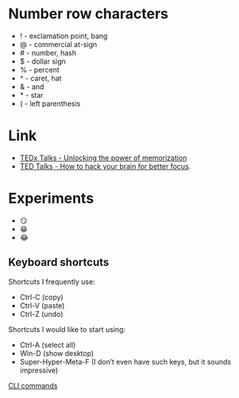# Number row characters
* ! - exclamation point, bang
* @ - commercial at-sign
* \# - number, hash 
* $ - dollar sign
* % - percent
* ^ - caret, hat
* & - and
* \* - star
* ( - left parenthesis


# Link
* [TEDx Talks - Unlocking the power of memorization](https:/youtu.be/n6LSwBhL4wk?si=gQ8hUUMeIGANMOMf)
* [TED Talks - How to hack your brain for better focus](https:/youtu.be/PBaFURjVrm03si=40c00tkLG5B5qj15).
  
# Experiments
* :smirk:
* :grin:
* :joy:

<!--
**Oliviabatya/Oliviabatya** is a ✨ _special_ ✨ repository because its `README.md` (this file) appears on your GitHub profile.

Here are some ideas to get you started:

- 🔭 I’m currently working on ...
- 🌱 I’m currently learning ...
- 👯 I’m looking to collaborate on ...
- 🤔 I’m looking for help with ...
- 💬 Ask me about ...
- 📫 How to reach me: ...
- 😄 Pronouns: ...
- ⚡ Fun fact: ...
-->

## Keyboard shortcuts
Shortcuts I frequently use: 
- Ctrl-C (copy)
- Ctrl-V (paste)
- Ctrl-Z (undo)

Shortcuts I would like to start using: 
- Ctrl-A (select all)
- Win-D (show desktop)
- Super-Hyper-Meta-F (I don’t even have such keys, but it sounds impressive)


[CLI commands](docs/cli.md)
